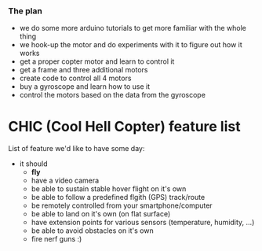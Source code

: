 ### The plan

- we do some more arduino tutorials to get more familiar with the whole thing
- we hook-up the motor and do experiments with it to figure out how it works
- get a proper copter motor and learn to control it
- get a frame and three additional motors
- create code to control all 4 motors
- buy a gyroscope and learn how to use it
- control the motors based on the data from the gyroscope
# CHIC (Cool HelI Copter) feature list



List of feature we'd like to have some day:

- it should
	- **fly**
	- have a video camera
	- be able to sustain stable hover flight on it's own
	- be able to follow a predefined flgith (GPS) track/route
	- be remotely controlled from your smartphone/computer
	- be able to land on it's own (on flat surface)
	- have extension points for various sensors (temperature, humidity, …)
	- be able to avoid obstacles on it's own
	- fire nerf guns :)
